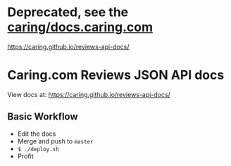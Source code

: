 # Deprecated, see the [caring/docs.caring.com](https://github.com/caring/docs.caring.com)
https://caring.github.io/reviews-api-docs/
# Caring.com Reviews JSON API docs

View docs at: https://caring.github.io/reviews-api-docs/

## Basic Workflow

* Edit the docs
* Merge and push to `master`
* `$ ./deploy.sh`
* Profit
